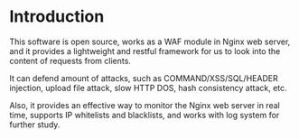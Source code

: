 Introduction
=============

This software is open source, works as a WAF module in Nginx web server, and it provides 
a lightweight and restful framework for us to look into the content of requests from clients.

It can defend amount of attacks, such as COMMAND/XSS/SQL/HEADER injection,
upload file attack, slow HTTP DOS, hash consistency attack, etc.
    
Also, it provides an effective way to monitor the Nginx web server in real time,
supports IP whitelists and blacklists, and works with log system for further study.
